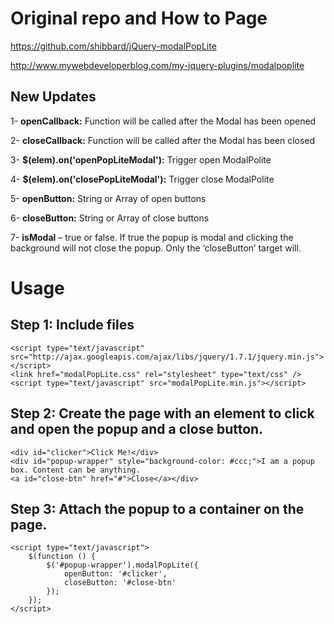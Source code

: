 Original repo and How to Page
==============================

https://github.com/shibbard/jQuery-modalPopLite

http://www.mywebdeveloperblog.com/my-jquery-plugins/modalpoplite


New Updates
--------------

1- **openCallback:** Function will be called after the Modal has been opened

2- **closeCallback:** Function will be called after the Modal has been closed

3- **$(elem).on('openPopLiteModal'):** Trigger open ModalPolite

4- **$(elem).on('closePopLiteModal'):** Trigger close ModalPolite

5- **openButton:** String or Array of open buttons

6- **closeButton:** String or Array of close buttons

7- **isModal** – true or false. If true the popup is modal and clicking the background will not close the popup. Only the ‘closeButton’ target will.


Usage
===============

Step 1: Include files
----------------------

	<script type="text/javascript" src="http://ajax.googleapis.com/ajax/libs/jquery/1.7.1/jquery.min.js"></script>
	<link href="modalPopLite.css" rel="stylesheet" type="text/css" />
	<script type="text/javascript" src="modalPopLite.min.js"></script>


Step 2: Create the page with an element to click and open the popup and a close button.
----------------------------------------------------------------------------------------

	<div id="clicker">Click Me!</div>
	<div id="popup-wrapper" style="background-color: #ccc;">I am a popup box. Content can be anything.
	<a id="close-btn" href="#">Close</a></div>

Step 3: Attach the popup to a container on the page.
----------------------------------------------------

	<script type="text/javascript">
		$(function () {
			$('#popup-wrapper').modalPopLite({
				openButton: '#clicker',
				closeButton: '#close-btn'
			});
		});
	</script>
